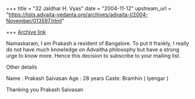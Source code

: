 +++
title = "32 Jaldhar H. Vyas"
date = "2004-11-12"
upstream_url = "https://lists.advaita-vedanta.org/archives/advaita-l/2004-November/013597.html"

+++
[Archive link](https://lists.advaita-vedanta.org/archives/advaita-l/2004-November/013597.html)

Namaskaram,
   I am Prakash a resident of Bangalore. To put it frankly, I really do not
have much knowledge on Advaitha philosophy but have a strong urge to know
more. Hence this decision to subscribe to your mailing list.

Other details

Name : Prakash Saivasan
Age  : 28 years
Caste: Bramhin ( Iyengar )

Thanking you
Prakash Saivasan


